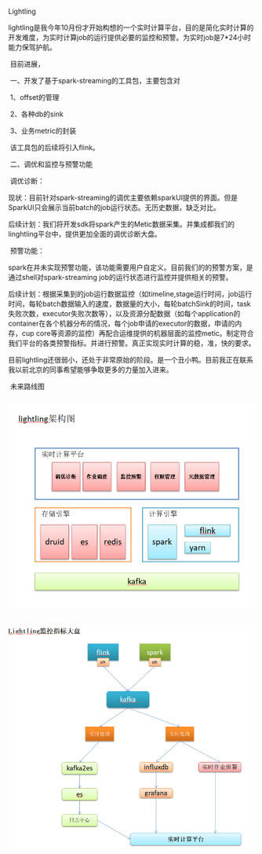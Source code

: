Lightling

​       lightling是我今年10月份才开始构想的一个实时计算平台，目的是简化实时计算的开发难度，为实时计算job的运行提供必要的监控和预警。为实时job是7*24小时能力保驾护航。

​       目前进展，

​          一、开发了基于spark-streaming的工具包，主要包含对

​           1、offset的管理

​           2、各种db的sink

​           3、业务metric的封装

​      该工具包的后续将引入flink。

​        二、调优和监控与预警功能

​           调优诊断：

​               现状：目前针对spark-streaming的调优主要依赖sparkUI提供的界面。但是SparkUI只会展示当前batch的job运行状态。无历史数据，缺乏对比。

​               后续计划：我们将开发sdk将spark产生的Metic数据采集。并集成都我们的linghtling平台中，提供更加全面的调优诊断大盘。

​            预警功能：

​                  spark在并未实现预警功能，该功能需要用户自定义。目前我们的的预警方案，是通过shell对spark-streaming job的运行状态进行监控并提供相关的预警。

​                 后续计划：根据采集到的job运行数据监控（如timeline,stage运行时间，job运行时间，每轮batch数据输入的速度，数据量的大小，每轮batchSink的时间，task失败次数，executor失败次数等），以及资源分配数据（如每个application的container在各个机器分布的情况，每个job申请的executor的数据，申请的内存，cup core等资源的监控）再配合运维提供的机器层面的监控metic。制定符合我们平台的各类预警指标。并进行预警。真正实现实时计算的稳，准，快的要求。

​          目前lightling还很弱小，还处于非常原始的阶段。是一个丑小鸭。目前我正在联系我以前北京的同事希望能够争取更多的力量加入进来。

​          未来路线图



​                ![](https://github.com/dakongyi2014/lightling/blob/master/lightling%E6%9E%B6%E6%9E%84%E5%9B%BE.png)

​               ![](https://github.com/dakongyi2014/lightling/blob/master/monitor.png)

​                           

​             